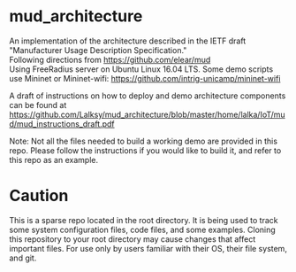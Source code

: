 # mud_architecture
An implementation of the architecture described in the IETF draft "Manufacturer Usage Description Specification."  
Following directions from https://github.com/elear/mud  
Using FreeRadius server on Ubuntu Linux 16.04 LTS. Some demo scripts use Mininet or Mininet-wifi:
https://github.com/intrig-unicamp/mininet-wifi

A draft of instructions on how to deploy and demo architecture components can be found at 
https://github.com/Lalksy/mud_architecture/blob/master/home/lalka/IoT/mud/mud_instructions_draft.pdf  

Note: Not all the files needed to build a working demo are provided in this repo. Please follow the
instructions if you would like to build it, and refer to this repo as an example.  

# Caution
This is a sparse repo located in the root directory. It is being used to track some system configuration files,
code files, and some examples. Cloning this repository to your root directory may cause changes that affect 
important files. For use only by users familiar with their OS, their file system, and git.
